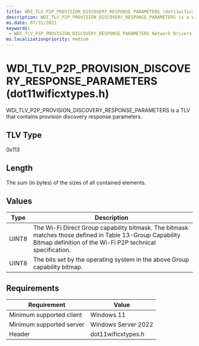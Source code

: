 ```yaml
---
title: WDI_TLV_P2P_PROVISION_DISCOVERY_RESPONSE_PARAMETERS (dot11wificxtypes.h)
description: WDI_TLV_P2P_PROVISION_DISCOVERY_RESPONSE_PARAMETERS is a WiFiCx TLV that contains provision discovery response parameters.
ms.date: 07/31/2021
keywords:
 - WDI_TLV_P2P_PROVISION_DISCOVERY_RESPONSE_PARAMETERS Network Drivers Starting with Windows Vista
ms.localizationpriority: medium
---
```


# WDI\_TLV\_P2P\_PROVISION\_DISCOVERY\_RESPONSE\_PARAMETERS (dot11wificxtypes.h)


WDI\_TLV\_P2P\_PROVISION\_DISCOVERY\_RESPONSE\_PARAMETERS is a TLV that contains provision discovery response parameters.

## TLV Type


0x113

## Length


The sum (in bytes) of the sizes of all contained elements.

## Values


| Type  | Description                                                                                                                                                           |
|-------|-----------------------------------------------------------------------------------------------------------------------------------------------------------------------|
| UINT8 | The Wi-Fi Direct Group capability bitmask. The bitmask matches those defined in Table 13-Group Capability Bitmap definition of the Wi-Fi P2P technical specification. |
| UINT8 | The bits set by the operating system in the above Group capability bitmap.                                                                                            |

 

## Requirements

|Requirement|Value|
|--- |--- |
|Minimum supported client|Windows 11|
|Minimum supported server|Windows Server 2022|
|Header|dot11wificxtypes.h|

 

 




